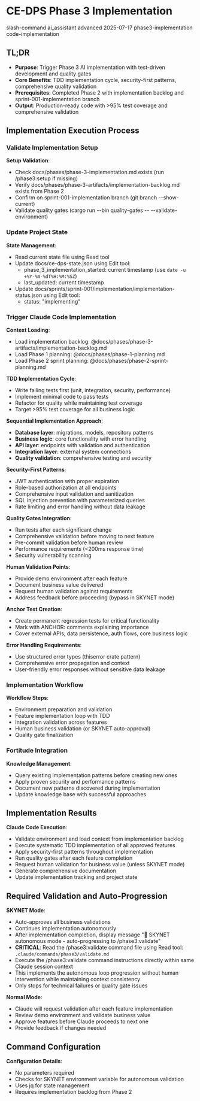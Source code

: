 # <context>CE-DPS Phase 3 Implementation</context>

<meta>
  <title>CE-DPS Phase 3 Implementation</title>
  <type>slash-command</type>
  <audience>ai_assistant</audience>
  <complexity>advanced</complexity>
  <updated>2025-07-17</updated>
  <scope>phase3-implementation</scope>
  <phase>code-implementation</phase>
</meta>

## <summary priority="critical">TL;DR</summary>
- **Purpose**: Trigger Phase 3 AI implementation with test-driven development and quality gates
- **Core Benefits**: TDD implementation cycle, security-first patterns, comprehensive quality validation
- **Prerequisites**: Completed Phase 2 with implementation backlog and sprint-001-implementation branch
- **Output**: Production-ready code with >95% test coverage and comprehensive validation

## <instructions priority="high">Implementation Execution Process</instructions>

### <step-1>Validate Implementation Setup</step-1>
**Setup Validation**:
- Check docs/phases/phase-3-implementation.md exists (run /phase3:setup if missing)
- Verify docs/phases/phase-3-artifacts/implementation-backlog.md exists from Phase 2
- Confirm on sprint-001-implementation branch (git branch --show-current)
- Validate quality gates (cargo run --bin quality-gates -- --validate-environment)

### <step-2>Update Project State</step-2>
**State Management**:
- Read current state file using Read tool
- Update docs/ce-dps-state.json using Edit tool:
  - phase_3_implementation_started: current timestamp (use `date -u +%Y-%m-%dT%H:%M:%SZ`)
  - last_updated: current timestamp
- Update docs/sprints/sprint-001/implementation/implementation-status.json using Edit tool:
  - status: "implementing"

### <step-3>Trigger Claude Code Implementation</step-3>
**Context Loading**:
- Load implementation backlog: @docs/phases/phase-3-artifacts/implementation-backlog.md
- Load Phase 1 planning: @docs/phases/phase-1-planning.md
- Load Phase 2 sprint planning: @docs/phases/phase-2-sprint-planning.md

**TDD Implementation Cycle**:
- Write failing tests first (unit, integration, security, performance)
- Implement minimal code to pass tests
- Refactor for quality while maintaining test coverage
- Target >95% test coverage for all business logic

**Sequential Implementation Approach**:
- **Database layer**: migrations, models, repository patterns
- **Business logic**: core functionality with error handling
- **API layer**: endpoints with validation and authentication
- **Integration layer**: external system connections
- **Quality validation**: comprehensive testing and security

**Security-First Patterns**:
- JWT authentication with proper expiration
- Role-based authorization at all endpoints
- Comprehensive input validation and sanitization
- SQL injection prevention with parameterized queries
- Rate limiting and error handling without data leakage

**Quality Gates Integration**:
- Run tests after each significant change
- Comprehensive validation before moving to next feature
- Pre-commit validation before human review
- Performance requirements (<200ms response time)
- Security vulnerability scanning

**Human Validation Points**:
- Provide demo environment after each feature
- Document business value delivered
- Request human validation against requirements
- Address feedback before proceeding (bypass in SKYNET mode)

**Anchor Test Creation**:
- Create permanent regression tests for critical functionality
- Mark with ANCHOR: comments explaining importance
- Cover external APIs, data persistence, auth flows, core business logic

**Error Handling Requirements**:
- Use structured error types (thiserror crate pattern)
- Comprehensive error propagation and context
- User-friendly error responses without sensitive data leakage

### <step-4>Implementation Workflow</step-4>
**Workflow Steps**:
- Environment preparation and validation
- Feature implementation loop with TDD
- Integration validation across features
- Human business validation (or SKYNET auto-approval)
- Quality gate finalization

### <step-5>Fortitude Integration</step-5>
**Knowledge Management**:
- Query existing implementation patterns before creating new ones
- Apply proven security and performance patterns
- Document new patterns discovered during implementation
- Update knowledge base with successful approaches

## <expected-output priority="medium">Implementation Results</expected-output>

**Claude Code Execution**:
- Validate environment and load context from implementation backlog
- Execute systematic TDD implementation of all approved features
- Apply security-first patterns throughout implementation
- Run quality gates after each feature completion
- Request human validation for business value (unless SKYNET mode)
- Generate comprehensive documentation
- Update implementation tracking and project state

## <human-actions priority="high">Required Validation and Auto-Progression</human-actions>

**SKYNET Mode**:
- Auto-approves all business validations
- Continues implementation autonomously
- After implementation completion, display message "🤖 SKYNET autonomous mode - auto-progressing to /phase3:validate"
- **CRITICAL**: Read the /phase3:validate command file using Read tool: `.claude/commands/phase3/validate.md`
- Execute the /phase3:validate command instructions directly within same Claude session context
- This implements the autonomous loop progression without human intervention while maintaining context consistency
- Only stops for technical failures or quality gate issues

**Normal Mode**:
- Claude will request validation after each feature implementation
- Review demo environment and validate business value
- Approve features before Claude proceeds to next one
- Provide feedback if changes needed

## <parameters priority="low">Command Configuration</parameters>
**Configuration Details**:
- No parameters required
- Checks for SKYNET environment variable for autonomous validation
- Uses jq for state management
- Requires implementation backlog from Phase 2